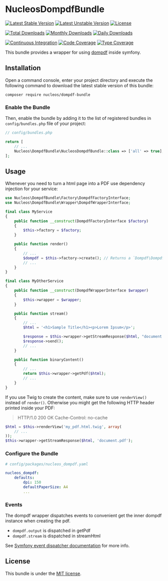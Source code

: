 NucleosDompdfBundle
===================
[![Latest Stable Version](https://poser.pugx.org/nucleos/dompdf-bundle/v/stable)](https://packagist.org/packages/nucleos/dompdf-bundle)
[![Latest Unstable Version](https://poser.pugx.org/nucleos/dompdf-bundle/v/unstable)](https://packagist.org/packages/nucleos/dompdf-bundle)
[![License](https://poser.pugx.org/nucleos/dompdf-bundle/license)](LICENSE.md)

[![Total Downloads](https://poser.pugx.org/nucleos/dompdf-bundle/downloads)](https://packagist.org/packages/nucleos/dompdf-bundle)
[![Monthly Downloads](https://poser.pugx.org/nucleos/dompdf-bundle/d/monthly)](https://packagist.org/packages/nucleos/dompdf-bundle)
[![Daily Downloads](https://poser.pugx.org/nucleos/dompdf-bundle/d/daily)](https://packagist.org/packages/nucleos/dompdf-bundle)

[![Continuous Integration](https://github.com/nucleos/NucleosDompdfBundle/workflows/Continuous%20Integration/badge.svg)](https://github.com/nucleos/NucleosDompdfBundle/actions?query=workflow%3A"Continuous+Integration"+branch%3Amain)
[![Code Coverage](https://codecov.io/gh/nucleos/NucleosDompdfBundle/branch/main/graph/badge.svg)](https://codecov.io/gh/nucleos/NucleosDompdfBundle)
[![Type Coverage](https://shepherd.dev/github/nucleos/NucleosDompdfBundle/coverage.svg)](https://shepherd.dev/github/nucleos/NucleosDompdfBundle)

This bundle provides a wrapper for using [dompdf] inside symfony.

## Installation

Open a command console, enter your project directory and execute the following command to download the latest stable version of this bundle:

```
composer require nucleos/dompdf-bundle
```

### Enable the Bundle

Then, enable the bundle by adding it to the list of registered bundles in `config/bundles.php` file of your project:

```php
// config/bundles.php

return [
    // ...
    Nucleos\DompdfBundle\NucleosDompdfBundle::class => ['all' => true],
];
```

## Usage

Whenever you need to turn a html page into a PDF use dependency injection for your service:

```php
use Nucleos\DompdfBundle\Factory\DompdfFactoryInterface;
use Nucleos\DompdfBundle\Wrapper\DompdfWrapperInterface;

final class MyService
{
    public function __construct(DompdfFactoryInterface $factory)
    {
        $this->factory = $factory;
    }

    public function render()
    {
        // ...
        $dompdf = $this->factory->create(); // Returns a `Dompdf\Dompdf` object
        // ...
    }
}

final class MyOtherService
{
    public function __construct(DompdfWrapperInterface $wrapper)
    {
        $this->wrapper = $wrapper;
    }

    public function stream()
    {
        // ...
        $html = '<h1>Sample Title</h1><p>Lorem Ipsum</p>';

        $response = $this->wrapper->getStreamResponse($html, "document.pdf");
        $response->send();
        // ...
    }

    public function binaryContent()
    {
        // ...
        return $this->wrapper->getPdf($html);
        // ...
    }
}
```

If you use Twig to create the content, make sure to use `renderView()` instead of `render()`.
Otherwise you might get the following HTTP header printed inside your PDF:
> HTTP/1.0 200 OK Cache-Control: no-cache

```php
$html = $this->renderView('my_pdf.html.twig', array(
    // ...
));
$this->wrapper->getStreamResponse($html, 'document.pdf');
```

### Configure the Bundle

```yaml
# config/packages/nucleos_dompdf.yaml

nucleos_dompdf:
    defaults:
        dpi: 150
        defaultPaperSize: A4
        ...
```

### Events

The dompdf wrapper dispatches events to convenient get the inner dompdf instance when creating the pdf.
- `dompdf.output` is dispatched in getPdf
- `dompdf.stream` is dispatched in streamHtml

See [Symfony event dispatcher documentation](https://symfony.com/doc/current/event_dispatcher.html) for more info.

## License

This bundle is under the [MIT license](LICENSE.md).

[dompdf]: https://github.com/dompdf/dompdf
